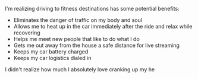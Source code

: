 I'm realizing driving to fitness destinations has some potential benefits:

- Eliminates the danger of traffic on my body and soul
- Allows me to heat up in the car immediately after the ride and relax while recovering
- Helps me meet new people that like to do what I do
- Gets me out away from the house a safe distance for live streaming
- Keeps my car battery charged
- Keeps my car logistics dialed in

I didn't realize how much I absolutely love cranking up my he